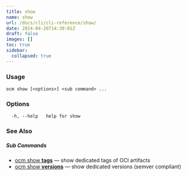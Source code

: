 ```yaml
---
title: show
name: show
url: /docs/cli/cli-reference/show/
date: 2024-04-26T14:39:01Z
draft: false
images: []
toc: true
sidebar:
  collapsed: true
---
```

### Usage

```
ocm show [<options>] <sub command> ...
```

### Options

```
  -h, --help   help for show
```

### See Also



##### Sub Commands

* [ocm show <b>tags</b>](/docs/cli/cli-reference/show/tags)	 &mdash; show dedicated tags of OCI artifacts
* [ocm show <b>versions</b>](/docs/cli/cli-reference/show/versions)	 &mdash; show dedicated versions (semver compliant)

